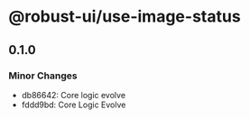 # @robust-ui/use-image-status

## 0.1.0

### Minor Changes

- db86642: Core logic evolve
- fddd9bd: Core Logic Evolve
